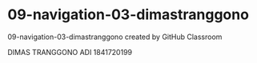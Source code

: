 # 09-navigation-03-dimastranggono
09-navigation-03-dimastranggono created by GitHub Classroom

DIMAS TRANGGONO ADI 1841720199 
